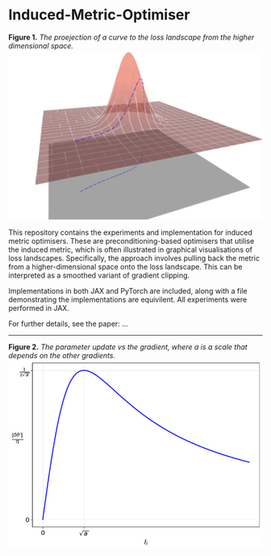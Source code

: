 # Induced-Metric-Optimiser

**Figure 1.** _The proejection of a curve to the loss landscape from the higher dimensional space._
<img src="images/projection.png" alt="Figure 1" width="600"/>

This repository contains the experiments and implementation for induced metric optimisers. These are preconditioning-based optimisers that utilise the induced metric, which is often illustrated in graphical visualisations of loss landscapes. Specifically, the approach involves pulling back the metric from a higher-dimensional space onto the loss landscape. This can be interpreted as a smoothed variant of gradient clipping.

Implementations in both JAX and PyTorch are included, along with a file demonstrating the implementations are equivilent. All experiments were performed in JAX.

For further details, see the paper: …

---
**Figure 2.** _The parameter update vs the gradient, where a is  a scale that depends on the other gradients._  
![Figure 2](images/grad_clip.png)
